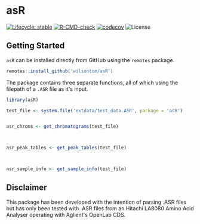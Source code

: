 # asR

[![Lifecycle: stable](https://img.shields.io/badge/lifecycle-stable-brightgreen.svg)](https://lifecycle.r-lib.org/articles/stages.html#stable) [![R-CMD-check](https://github.com/wilsontom/asR/actions/workflows/R-CMD-check.yaml/badge.svg)](https://github.com/wilsontom/asR/actions/workflows/R-CMD-check.yaml) [![codecov](https://codecov.io/gh/wilsontom/asR/branch/main/graph/badge.svg?token=W7hZhHcwPp)](https://codecov.io/gh/wilsontom/asR) ![License](https://img.shields.io/badge/license-GNU%20GPL%20v3.0-blue.svg "GNU GPL v3.0")


## Getting Started

`asR` can be installed directly from GitHub using the `remotes` package. 

```r
remotes::install_github('wilsontom/asR')
```

The package contains three separate functions, all of which using the filepath of a `.ASR` file as it's input.

```r
library(asR)

test_file <- system.file('extdata/test_data.ASR', package = 'asR')


asr_chroms <- get_chromatograms(test_file)



asr_peak_tables <- get_peak_tables(test_file)



asr_sample_info <- get_sample_info(test_file)


```

## Disclaimer

This package has been developed with the intention of parsing .ASR files but has only been tested with .ASR files from an Hitachi LA8080 Amino Acid Analyser operating with Aglient's OpenLab CDS.

